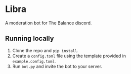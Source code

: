 # Libra

A moderation bot for The Balance discord.

## Running locally

1. Clone the repo and `pip install`. 
2. Create a `config.toml` file using the template provided in `example.config.toml`.
3. Run `bot.py` and invite the bot to your server.
